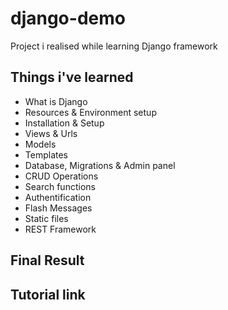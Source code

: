 # django-demo
Project i realised while learning Django framework

## Things i've learned

* What is Django
* Resources & Environment setup
* Installation & Setup
* Views & Urls
* Models
* Templates
* Database, Migrations & Admin panel
* CRUD Operations
* Search functions
* Authentification
* Flash Messages
* Static files
* REST Framework

## Final Result

## Tutorial link

